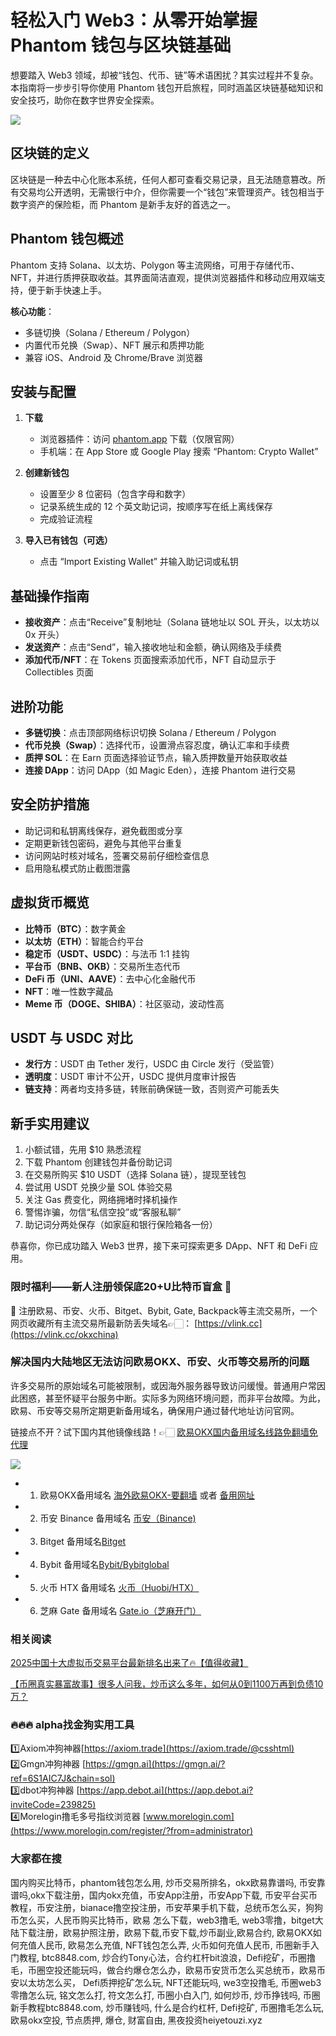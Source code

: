# 轻松入门 Web3：从零开始掌握 Phantom 钱包与区块链基础

想要踏入 Web3 领域，却被“钱包、代币、链”等术语困扰？其实过程并不复杂。本指南将一步步引导你使用 Phantom 钱包开启旅程，同时涵盖区块链基础知识和安全技巧，助你在数字世界安全探索。

[![](https://307e939.webp.li/20250811124250516.png)](https://btc8848.com/top-10-exchanges)

## 区块链的定义
区块链是一种去中心化账本系统，任何人都可查看交易记录，且无法随意篡改。所有交易均公开透明，无需银行中介，但你需要一个“钱包”来管理资产。钱包相当于数字资产的保险柜，而 Phantom 是新手友好的首选之一。

## Phantom 钱包概述
Phantom 支持 Solana、以太坊、Polygon 等主流网络，可用于存储代币、NFT，并进行质押获取收益。其界面简洁直观，提供浏览器插件和移动应用双端支持，便于新手快速上手。

**核心功能**：
- 多链切换（Solana / Ethereum / Polygon）
- 内置代币兑换（Swap）、NFT 展示和质押功能
- 兼容 iOS、Android 及 Chrome/Brave 浏览器

## 安装与配置
1. **下载**  
   - 浏览器插件：访问 [phantom.app](https://phantom.app) 下载（仅限官网）  
   - 手机端：在 App Store 或 Google Play 搜索 “Phantom: Crypto Wallet”  

2. **创建新钱包**  
   - 设置至少 8 位密码（包含字母和数字）  
   - 记录系统生成的 12 个英文助记词，按顺序写在纸上离线保存  
   - 完成验证流程

3. **导入已有钱包（可选）**  
   - 点击 “Import Existing Wallet” 并输入助记词或私钥

## 基础操作指南
- **接收资产**：点击“Receive”复制地址（Solana 链地址以 SOL 开头，以太坊以 0x 开头）  
- **发送资产**：点击“Send”，输入接收地址和金额，确认网络及手续费  
- **添加代币/NFT**：在 Tokens 页面搜索添加代币，NFT 自动显示于 Collectibles 页面

## 进阶功能
- **多链切换**：点击顶部网络标识切换 Solana / Ethereum / Polygon  
- **代币兑换（Swap）**：选择代币，设置滑点容忍度，确认汇率和手续费  
- **质押 SOL**：在 Earn 页面选择验证节点，输入质押数量开始获取收益  
- **连接 DApp**：访问 DApp（如 Magic Eden），连接 Phantom 进行交易

## 安全防护措施
- 助记词和私钥离线保存，避免截图或分享  
- 定期更新钱包密码，避免与其他平台重复  
- 访问网站时核对域名，签署交易前仔细检查信息  
- 启用隐私模式防止截图泄露

## 虚拟货币概览
- **比特币（BTC）**：数字黄金  
- **以太坊（ETH）**：智能合约平台  
- **稳定币（USDT、USDC）**：与法币 1:1 挂钩  
- **平台币（BNB、OKB）**：交易所生态代币  
- **DeFi 币（UNI、AAVE）**：去中心化金融代币  
- **NFT**：唯一性数字藏品  
- **Meme 币（DOGE、SHIBA）**：社区驱动，波动性高

## USDT 与 USDC 对比
- **发行方**：USDT 由 Tether 发行，USDC 由 Circle 发行（受监管）  
- **透明度**：USDT 审计不公开，USDC 提供月度审计报告  
- **链支持**：两者均支持多链，转账前确保链一致，否则资产可能丢失

## 新手实用建议
1. 小额试错，先用 $10 熟悉流程  
2. 下载 Phantom 创建钱包并备份助记词  
3. 在交易所购买 $10 USDT（选择 Solana 链），提现至钱包  
4. 尝试用 USDT 兑换少量 SOL 体验交易  
5. 关注 Gas 费变化，网络拥堵时择机操作  
6. 警惕诈骗，勿信“私信空投”或“客服私聊”  
7. 助记词分两处保存（如家庭和银行保险箱各一份）

恭喜你，你已成功踏入 Web3 世界，接下来可探索更多 DApp、NFT 和 DeFi 应用。

### 限时福利——新人注册领保底20+U比特币盲盒 🎁
🎁 注册欧易、币安、火币、Bitget、Bybit, Gate, Backpack等主流交易所，一个网页收藏所有主流交易所最新防丢失域名👉🏻： [https://vlink.cc](https://vlink.cc/okxchina)

### 解决国内大陆地区无法访问欧易OKX、币安、火币等交易所的问题
许多交易所的原始域名可能被限制，或因海外服务器导致访问缓慢。普通用户常因此困惑，甚至怀疑平台服务中断。实际多为网络环境问题，而非平台故障。为此，欧易、币安等交易所定期更新备用域名，确保用户通过替代地址访问官网。

链接点不开？试下国内其他镜像线路！👉🏻 [欧易OKX国内备用域名线路免翻墙免代理](https://vlink.cc/okxcn)

[![](https://307e939.webp.li/20250812124552161.png)](https://vlink.cc/okxcn)

- 1. 欧易OKX备用域名 [海外欧易OKX-要翻墙](https://www.okx.com/join/76527935) 或者 [备用网址](https://www.oucnyi.net/zh-hans/join/76527935) 
- 2. 币安 Binance 备用域名 [币安（Binance)](https://accounts.binance.com/zh-CN/register?ref=36457687)
- 3. Bitget 备用域名[Bitget](https://www.bitget.com/zh-CN/referral/register?from=referral&clacCode=VRNEYUTR)
- 4. Bybit 备用域名[Bybit/Bybitglobal](https://www.bybitglobal.com/zh-MY/invite/?ref=VMKORMM)
- 5. 火币 HTX 备用域名 [火币（Huobi/HTX）](https://www.htx.com/invite/zh-cn/1f?invite_code=whf45223)
- 6. 芝麻 Gate 备用域名 [Gate.io（芝麻开门）](https://www.gate.io/zh/signup?ref_type=103&ref=A1ERAQ)

### 相关阅读

[2025中国十大虚拟币交易平台最新排名出来了🔥【值得收藏】](https://btc8848.com/top-10-exchanges/)

[【币圈真实暴富故事】很多人问我，炒币这么多年，如何从0到1100万再到负债10万？](https://heiyetouzi.xyz/biquanstory001/)

### 🔥🔥🔥 alpha找金狗实用工具
1️⃣Axiom冲狗神器[https://axiom.trade](https://axiom.trade/@csshtml)  
2️⃣Gmgn冲狗神器 [https://gmgn.ai](https://gmgn.ai/?ref=6S1AIC7J&chain=sol)  
3️⃣dbot冲狗神器 [https://app.debot.ai](https://app.debot.ai?inviteCode=239825)  
4️⃣Morelogin撸毛多号指纹浏览器 [www.morelogin.com](https://www.morelogin.com/register/?from=administrator)  

### 大家都在搜
国内购买比特币，phantom钱包怎么用, 炒币交易所排名，okx欧易靠谱吗, 币安靠谱吗,okx下载注册，国内okx充值，币安App注册，币安App下载, 币安平台买币教程，币安注册，bianace撸空投注册，币安苹果手机下载，总统币怎么买，狗狗币怎么买，人民币购买比特币，欧易 怎么下载，web3撸毛, web3零撸，bitget大陆下载注册，欧易护照注册，欧易下载,币安下载,炒币副业,欧易合约, 欧易OKX如何充值人民币, 欧易怎么充值, NFT钱包怎么弄, 火币如何充值人民币, 币圈新手入门教程, btc8848.com, 炒合约Tony心法，合约杠杆bit浪浪，Defi挖矿，币圈撸毛，币圈空投还能玩吗，做合约爆仓怎么办，欧易币安货币怎么买总统币，欧易币安以太坊怎么买， Defi质押挖矿怎么玩, NFT还能玩吗, we3空投撸毛, 币圈web3零撸怎么玩, 铭文怎么打, 符文怎么打, 币圈小白入门, 如何炒币, 炒币挣钱吗, 币圈新手教程btc8848.com, 炒币赚钱吗, 什么是合约杠杆, Defi挖矿, 币圈撸毛怎么玩, 欧易okx空投, 节点质押, 爆仓, 财富自由, 黑夜投资heiyetouzi.xyz